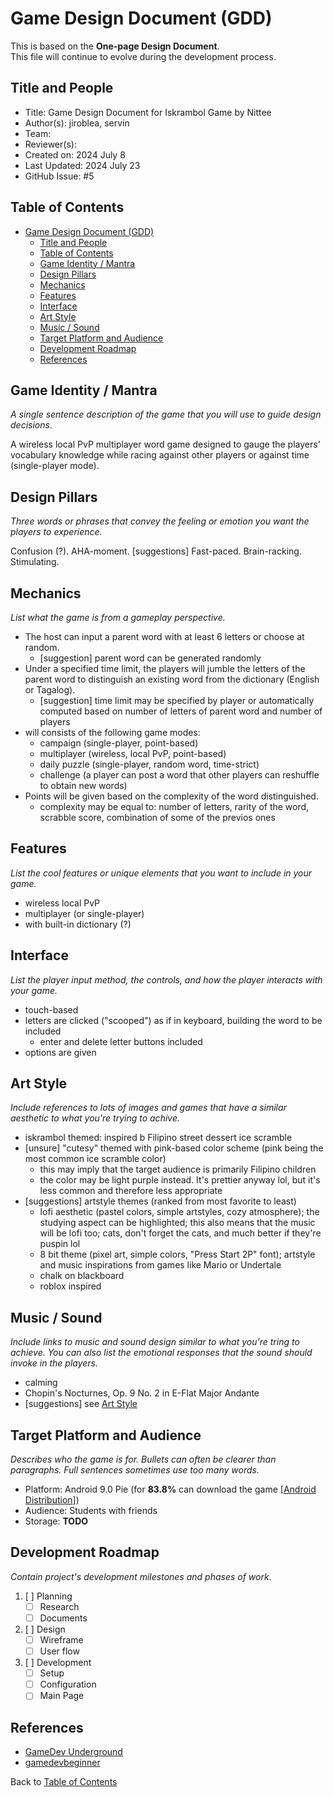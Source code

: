# Game Design Document (GDD)

This is based on the **One-page Design Document**.  
This file will continue to evolve during the development process.

## Title and People

- Title: Game Design Document for Iskrambol Game by Nittee
- Author(s): jiroblea, servin
- Team:
- Reviewer(s):
- Created on: 2024 July 8
- Last Updated: 2024 July 23
- GitHub Issue: #5

## Table of Contents

- [Game Design Document (GDD)](#game-design-document-gdd)
  - [Title and People](#title-and-people)
  - [Table of Contents](#table-of-contents)
  - [Game Identity / Mantra](#game-identity--mantra)
  - [Design Pillars](#design-pillars)
  - [Mechanics](#mechanics)
  - [Features](#features)
  - [Interface](#interface)
  - [Art Style](#art-style)
  - [Music / Sound](#music--sound)
  - [Target Platform and Audience](#target-platform-and-audience)
  - [Development Roadmap](#development-roadmap)
  - [References](#references)

## Game Identity / Mantra

*A single sentence description of the game that you will use to guide design decisions.*

A wireless local PvP multiplayer word game designed to gauge the players' vocabulary knowledge while racing against other players or against time (single-player mode).

## Design Pillars

*Three words or phrases that convey the feeling or emotion you want the players to experience.*

Confusion (?). AHA-moment.
[suggestions] Fast-paced. Brain-racking. Stimulating.

## Mechanics

*List what the game is from a gameplay perspective.*

- The host can input a parent word with at least 6 letters or choose at random.
    - [suggestion] parent word can be generated randomly
- Under a specified time limit, the players will jumble the letters of the parent word to distinguish an existing word from the dictionary (English or Tagalog).
    - [suggestion] time limit may be specified by player or automatically computed based on number of letters of parent word and number of players
- will consists of the following game modes:
  - campaign (single-player, point-based)
  - multiplayer (wireless, local PvP, point-based)
  - daily puzzle (single-player, random word, time-strict)
  - challenge (a player can post a word that other players can reshuffle to obtain new words)
- Points will be given based on the complexity of the word distinguished.
    - complexity may be equal to: number of letters, rarity of the word, scrabble score, combination of some of the previos ones

## Features

*List the cool features or unique elements that you want to include in your game.*

- wireless local PvP
- multiplayer (or single-player)
- with built-in dictionary (?)

## Interface

*List the player input method, the controls, and how the player interacts with your game.*

- touch-based
- letters are clicked ("scooped") as if in keyboard, building the word to be included
    - enter and delete letter buttons included
- options are given

## Art Style

*Include references to lots of images and games that have a similar aesthetic to what you're trying to achive.*

- iskrambol themed: inspired b Filipino street dessert ice scramble
- [unsure] "cutesy" themed with pink-based color scheme (pink being the most common ice scramble color)
    - this may imply that the target audience is primarily Filipino children
    - the color may be light purple instead. It's prettier anyway lol, but it's less common and therefore less appropriate
- [suggestions] artstyle themes (ranked from most favorite to least)
    - lofi aesthetic (pastel colors, simple artstyles, cozy atmosphere); the studying aspect can be highlighted; this also means that the music will be lofi too; cats, don't forget the cats, and much better if they're puspin lol
    - 8 bit theme (pixel art, simple colors, "Press Start 2P" font); artstyle and music inspirations from games like Mario or Undertale
    - chalk on blackboard
    - roblox inspired

## Music / Sound

*Include links to music and sound design similar to what you're tring to achieve. You can also list the emotional responses that the sound should invoke in the players.*

- calming
- Chopin's Nocturnes, Op. 9 No. 2 in E-Flat Major Andante
- [suggestions] see [Art Style](##Art-Style)

## Target Platform and Audience

*Describes who the game is for. Bullets can often be clearer than paragraphs. Full sentences sometimes use too many words.*

- Platform: Android 9.0 Pie (for **83.8%** can download the game [[Android Distribution](https://9to5google.com/2023/06/02/android-13-june-distribution/)])
- Audience: Students with friends
- Storage: **TODO**

## Development Roadmap

*Contain project's development milestones and phases of work.*

1. [ ] Planning
    - [ ] Research
    - [ ] Documents

2. [ ] Design
    - [ ] Wireframe
    - [ ] User flow

3. [ ] Development
    - [ ] Setup
    - [ ] Configuration
    - [ ] Main Page

## References

- [GameDev Underground](https://imgv2-2-f.scribdassets.com/img/document/470888352/original/5b3a0b6b63/1683989803?v=1)
- [gamedevbeginner](https://gamedevbeginner.com/wp-content/uploads/GDD-example-2.png)

Back to [Table of Contents](#table-of-contents)
